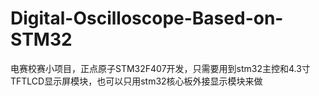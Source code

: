 # Digital-Oscilloscope-Based-on-STM32
电赛校赛小项目，正点原子STM32F407开发，只需要用到stm32主控和4.3寸TFTLCD显示屏模块，也可以只用stm32核心板外接显示模块来做

